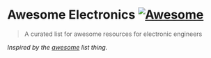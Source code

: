 # Awesome Electronics [![Awesome](https://cdn.rawgit.com/sindresorhus/awesome/d7305f38d29fed78fa85652e3a63e154dd8e8829/media/badge.svg)](https://github.com/sindresorhus/awesome)
> A curated list for awesome resources for electronic engineers

*Inspired by the [awesome](https://github.com/sindresorhus/awesome) list thing.*
